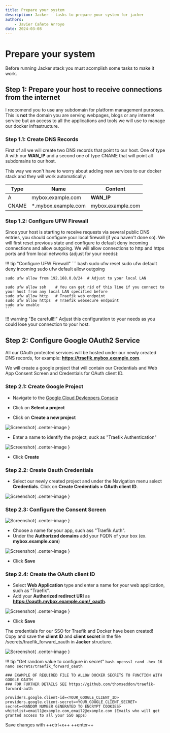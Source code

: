```yaml
---
title: Prepare your system
description: Jacker - tasks to prepare your system for jacker
authors:
    - Javier Cañete Arroyo
date: 2024-03-08
---
```


# Prepare your system

Before running Jacker stack you must acomplish some tasks to make it work.

## Step 1: Prepare your host to receive connections from the internet

I reccomend you to use any subdomain for platform management purposes. This is **not** the domain you are serving webpages, blogs or any internet service but an access to all the applications and tools we will use to manage our docker infrastructure.

### Step 1.1: Create DNS Records

First of all we will create two DNS records that point to our host. One of type A with our **WAN_IP** and a second one of type CNAME that will point all subdomains to our host.

This way we won't have to worry about adding new services to our docker stack and they will work automatically:

| Type  | Name                | Content           | 
| ----- | ------------------- | ----------------- |
| A     | mybox.example.com   | **WAN_IP**        |
| CNAME | *.mybox.example.com | mybox.example.com |

### Step 1.2: Configure UFW Firewall

Since your host is starting to receive requests via several public DNS entries, you should configure your local firewall (if you haven't done so). We will first reset previous state and configure to default deny incoming connections and allow outgoing. We will allow connections to http and https ports and from local networks (adjust for your needs):

!!! tip "Configure UFW Firewall"
    ``` bash
    sudo ufw reset
    sudo ufw default deny incoming
    sudo ufw default allow outgoing

    sudo ufw allow from 192.168.0.0/24  # Adjust to your local LAN

    sudo ufw allow ssh    # You can get rid of this line if you connect to your host from any local LAN specified before 
    sudo ufw allow http   # Traefik web endpoint
    sudo ufw allow https  # Traefik websecure endpoint
    sudo ufw enable
    ```

!!! warning "Be carefull!!"
    Adjust this configuration to your needs as you could lose your connection to your host.

## Step 2: Configure Google OAuth2 Service

All our OAuth protected services will be hosted under our newly created DNS records, for example: **https://traefik.mybox.example.com**. 

We will create a google project that will contain our Credentials and Web App Consent Screen and Credentials for OAuth client ID.

### Step 2.1: Create Google Project

- Navigate to the [Google Cloud Devleopers Console](https://console.developers.google.com/)

- Click on **Select a project**

- Click on **Create a new project**

![Screenshot](/assets/img/01_oauth_config.webp){ .center-image }

- Enter a name to identify the project, suck as "Traefik Authentication"

![Screenshot](/assets/img/02_oauth_config.webp){ .center-image }

- Click **Create**

### Step 2.2: Create Oauth Credentials

- Select our newly created project and under the Navigation menu select **Credentials**. Click on **Create Credentials > OAuth client ID**.

![Screenshot](/assets/img/03_oauth_config.webp){ .center-image }

### Step 2.3: Configure the Consent Screen

![Screenshot](/assets/img/04_oauth_config.webp){ .center-image }

- Choose a name for your app, such ass "Traefik Auth".
- Under the **Authorized domains** add your FQDN of your box (ex. **mybox.example.com**)

![Screenshot](/assets/img/05_oauth_config.webp){ .center-image }

- Click **Save**

### Step 2.4: Create the OAuth client ID

- Select **Web Application** type and enter a name for your web application, such as "Traefik".
- Add your **Authorized redirect URI** as **https://oauth.mybox.example.com/_oauth**.

![Screenshot](/assets/img/06_oauth_config.webp){ .center-image }

- Click **Save**

The credentials for our SSO for Traefik and Docker have been created! Copy and save the **client ID** and **client secret** in the file /secrets/traefik_forward_oauth in **Jacker** structure.

![Screenshot](/assets/img/07_oauth_config.webp){ .center-image }


!!! tip "Get random value to configure in secret"
    ``` bash
    openssl rand -hex 16
    nano secrets/traefik_forward_oauth
    ```

```
### EXAMPLE OF REQUIRED FILE TO ALLOW DOCKER SECRETS TO FUNCTION WITH GOOGLE OAUTH
### FOR FURTHER DETAILS SEE https://github.com/thomseddon/traefik-forward-auth

providers.google.client-id=<YOUR_GOOGLE_CLIENT_ID>
providers.google.client-secret=<YOUR_GOOGLE_CLIENT_SECRET>
secret=<RANDOM NUMBER GENERATED TO ENCRYPT COOKIES>
whitelist=email1@example.com,email2@example.com (Emails who will get granted access to all your SSO apps)
```

Save changes with ++ctrl+x++ ++enter++